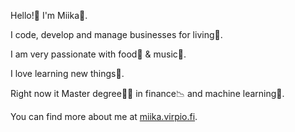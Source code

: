Hello!👋 I'm Miika💪.

I code, develop and manage businesses for living💸.

I am very passionate with food🍕 & music🎵.

I love learning new things🤯.

Right now it Master degree🧑‍🎓 in finance📉 and machine learning🤖.

You can find more about me at [miika.virpio.fi](https://miika.virpio.fi).
